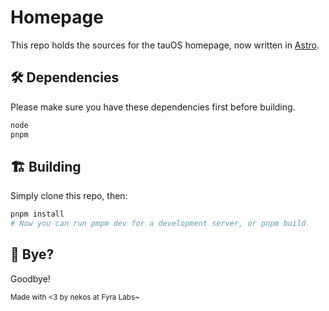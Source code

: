 # Homepage

This repo holds the sources for the tauOS homepage, now written in [Astro](https://astro.build).

## 🛠️ Dependencies

Please make sure you have these dependencies first before building.

```bash
node
pnpm
```

## 🏗️ Building

Simply clone this repo, then:

```bash
pnpm install
# Now you can run pmpm dev for a development server, or pnpm build.
```

## 👋 Bye?

Goodbye!

<sub>Made with <3 by nekos at Fyra Labs~</sub>
